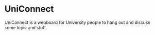 # UniConnect
UniConnect is a webboard for University people to hang out and discuss some topic and stuff. 
